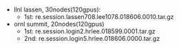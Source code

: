 #

- llnl lassen, 30nodes(120gpus): 
  - 1st: re.session.lassen708.lee1078.018606.0010.tar.gz
- ornl summit, 20nodes(120gpus)
  - 1st: re.session.login2.hrlee.018599.0001.tar.gz
  - 2nd: re.session.login5.hrlee.018606.0000.tar.gz
